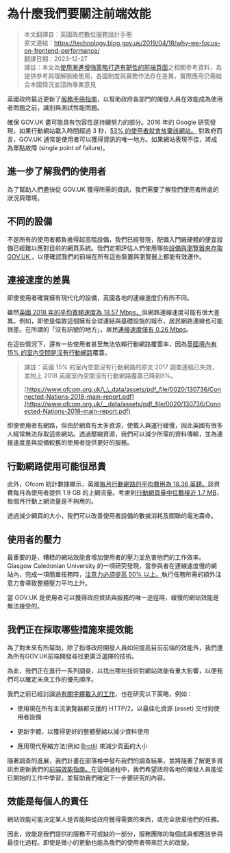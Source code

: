 # 為什麼我們要關注前端效能

> 本文翻譯自：英國政府數位服務設計手冊  
> 原文連結：https://technology.blog.gov.uk/2019/04/18/why-we-focus-on-frontend-performance/  
> 翻譯日期：2023-12-27  
> 譯註：本文為[使用漸進增強策略打造有韌性的前端頁面](../accessbility/using-progressive-enhancement.md)之相關參考資料，為提供參考與理解脈絡使用，各國制度與實務作法存在差異，實際應用仍需結合本國情況並諮詢專業意見  

英國政府最近更新了[服務手冊指南](../accessbility/how-to-test-frontend-performance.md)，以幫助政府各部門的開發人員在效能成為使用者問題之前，識別與測試性能問題。

確保 GOV.UK 盡可能具有包容性是持續努力的部分。2016 年的 Google 研究發現，如果行動網站載入時間超過 3 秒，[53% 的使用者就會放棄該網站。](https://www.thinkwithgoogle.com/marketing-resources/data-measurement/mobile-page-speed-new-industry-benchmarks/) 對政府而言，GOV.UK 通常是使用者可以獲得資訊的唯一地方。如果網站表現不佳，將成為單點故障 (single point of failure)。

## 進一步了解我們的使用者

為了幫助人們盡快從 GOV.UK 獲得所需的資訊，我們需要了解我們使用者所處的狀況與環境。

## 不同的設備

不是所有的使用者都負擔得起高階設備，我們已經發現，配備入門級硬體的便宜設備已經難以應對目前的網頁系統。我們定期評估人們使用哪些[設備與瀏覽器來存取 GOV.UK ](https://www.gov.uk/service-manual/technology/designing-for-different-browsers-and-devices)，以便確認我們的前端在所有這些裝置與瀏覽器上都能有效運作。

## 連接速度的差異

即使使用者確實擁有現代化的設備，英國各地的連線速度仍有所不同。

雖然[英國 2018 年的平均寬頻速度為 18.57 Mbps，](https://www.cable.co.uk/broadband/speed/worldwide-speed-league/)但網路連線速度可能有很大差異。例如，即使是倫敦這個擁有全球連結與基礎設施的城市，居民網路連線也可能很差。在所謂的「沒有訊號的地方」，居民[連接速度僅有 0.26 Mbps](https://www.london.gov.uk/sites/default/files/digital_connectivity_report_final.pdf)。

在這些情況下，還有一些使用者甚至無法依賴行動網路覆蓋率，因為[英國境內有 15% 的室內空間是沒有行動網路](https://www.ofcom.org.uk/__data/assets/pdf_file/0024/108843/summary-report-connected-nations-2017.pdf)覆蓋。  

> 譯註：英國 15% 的室內空間沒有行動網路的原文 2017 調查連結已失效，並附上 2018 英國室內空間沒有行動網路覆蓋已降到8%。
>
> [https://www.ofcom.org.uk/\_\_data/assets/pdf_file/0020/130736/Connected-Nations-2018-main-report.pdf](https://www.ofcom.org.uk/__data/assets/pdf_file/0020/130736/Connected-Nations-2018-main-report.pdf)

即便使用者有網路，但由於網頁有太多資源，使載入與運行緩慢，因此英國有很多人經常無法存取這些網站。透過壓縮資源，我們可以減少所需的資料傳輸，並為連接速度差與設備較舊的使用者提供更好的服務。

## 行動網路使用可能很昂貴

此外，Ofcom 統計數據顯示，英國[每月行動網路的平均費用為 18.36 英鎊。](https://www.ofcom.org.uk/__data/assets/pdf_file/0030/113898/pricing-report-2018.pdf)該資費每月為使用者提供 1.9 GB 的上網流量。考慮到[行動網頁量中位數接近 1.7 MB](https://httparchive.org/reports/page-weight)，每個月行動上網流量是不夠用的。

透過減少網頁的大小，我們可以改善使用者設備的數據消耗及關聯的電池壽命。

## 使用者的壓力

最重要的是，糟糕的網站效能會增加使用者的壓力並危害他們的工作效率。Glasgow Caledonian University 的一項研究發現，當參與者在連線速度慢的網站內，完成一項簡單任務時，[注意力必須提高 50% 以上。](http://www.tecnostress.it/wp-content/uploads/2010/02/final_webstress_survey_report_229296.pdf)執行任務所需的額外注意力會導致整體壓力平均上升。

當 GOV.UK 是使用者可以獲得政府資訊與服務的唯一途徑時，緩慢的網站效能是無法接受的。

## 我們正在採取哪些措施來提效能

為了對未來有所幫助，除了指導政府開發人員如何提高目前前端的效能外，我們還為所有GOV.UK前端開發尋找更廣泛選擇的技術。

為此，我們正在進行一系列調查，以找出哪些技術對網站效能有重大影響，以便我們可以確定未來工作的優先順序。

我們之前已經討論過[有關字體載入的工作](https://technology.blog.gov.uk/2018/10/04/making-gov-uk-pages-load-faster-and-use-less-data/)，也在研究以下策略，例如：

- 使用現在所有主流瀏覽器都支援的 HTTP/2，以最佳化資源 (asset) 交付到使用者設備

- 更新字體，以獲得更好的整體壓縮以減少資料使用

- 應用現代壓縮方法(例如 [Brotli](https://github.com/google/brotli)) 來減少頁面的大小

隨著調查的進展，我們計畫在部落格中發布我們的調查結果，並將隨著了解更多資訊而更新我們的[前端效能指南。](../accessbility/how-to-test-frontend-performance.md)在這個過程中，我們希望政府各地的開發人員能從已開始的工作中學習，並幫助我們確定下一步要研究的內容。

## 效能是每個人的責任

網站效能可能決定某人是否能夠從政府獲得需要的東西，或完全放棄他們的任務。

因此，效能是我們提供的服務不可或缺的一部分，服務團隊的每個成員都應該參與最佳化過程。即使是微小的更動也能為我們的使用者帶來巨大的改變。
